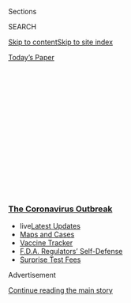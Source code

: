 <div id="app">

<div>

<div>

<div>

<div class="NYTAppHideMasthead css-1q2w90k e1suatyy0">

<div class="section css-ui9rw0 e1suatyy2">

<div class="css-eph4ug er09x8g0">

<div class="css-6n7j50">

</div>

<span class="css-1dv1kvn">Sections</span>

<div class="css-10488qs">

<span class="css-1dv1kvn">SEARCH</span>

</div>

[Skip to content](#site-content)[Skip to site
index](#site-index)

</div>

<div class="css-10698na e1huz5gh0">

</div>

</div>

<div id="masthead-bar-one" class="section hasLinks css-15hmgas e1csuq9d3">

<div class="css-uqyvli e1csuq9d0">

</div>

<div class="css-1uqjmks e1csuq9d1">

</div>

<div class="css-9e9ivx">

[](https://myaccount.nytimes3xbfgragh.onion/auth/login?response_type=cookie&client_id=vi)

</div>

<div class="css-1bvtpon e1csuq9d2">

[Today’s
Paper](https://www.nytimes3xbfgragh.onion/section/todayspaper)

</div>

</div>

</div>

</div>

<div data-aria-hidden="false">

<div id="site-content" data-role="main">

<div>

<div class="css-1aor85t" style="opacity:0.000000001;z-index:-1;visibility:hidden">

<div class="css-1hqnpie">

<div class="css-epjblv">

<span class="css-17xtcya">[The
Upshot](/section/upshot)</span><span class="css-x15j1o">|</span><span class="css-fwqvlz">Two
Friends in Texas Were Tested for Coronavirus. One Bill Was $199. The
Other?
$6,408.</span>

</div>

<div class="css-k008qs">

<div class="css-1iwv8en">

<span class="css-18z7m18"></span>

<div>

</div>

</div>

<span class="css-1n6z4y">https://nyti.ms/38iU660</span>

<div class="css-1705lsu">

<div class="css-4xjgmj">

<div class="css-4skfbu" data-role="toolbar" data-aria-label="Social Media Share buttons, Save button, and Comments Panel with current comment count" data-testid="share-tools">

  - 
  - 
  - 
  - 
    
    <div class="css-6n7j50">
    
    </div>

  - 
  - 

</div>

</div>

</div>

</div>

</div>

</div>

<div class="css-13pd83m">

<div class="css-l9svim">

### [<span class="css-pa1jbp"><span class="css-1rxm0ex">The Coronavirus</span><span class="css-1rxm0ex"> Outbreak</span></span>](https://www.nytimes3xbfgragh.onion/news-event/coronavirus?name=styln-coronavirus-national&region=TOP_BANNER&block=storyline_menu_recirc&action=click&pgtype=Article&impression_id=c8706080-f4b4-11ea-819f-ab65e79fd32a&variant=undefined)

  - <span class="css-1qkutce"><span class="css-12clwdu">live</span>[Latest
    Updates](https://www.nytimes3xbfgragh.onion/2020/09/11/world/covid-19-coronavirus.html?name=styln-coronavirus-national&region=TOP_BANNER&block=storyline_menu_recirc&action=click&pgtype=Article&impression_id=c8706081-f4b4-11ea-819f-ab65e79fd32a&variant=undefined)</span>
  - <span class="css-1qkutce">[Maps and
    Cases](https://www.nytimes3xbfgragh.onion/interactive/2020/us/coronavirus-us-cases.html?name=styln-coronavirus-national&region=TOP_BANNER&block=storyline_menu_recirc&action=click&pgtype=Article&impression_id=c8706082-f4b4-11ea-819f-ab65e79fd32a&variant=undefined)</span>
  - <span class="css-1qkutce">[Vaccine
    Tracker](https://www.nytimes3xbfgragh.onion/interactive/2020/science/coronavirus-vaccine-tracker.html?name=styln-coronavirus-national&region=TOP_BANNER&block=storyline_menu_recirc&action=click&pgtype=Article&impression_id=c8706083-f4b4-11ea-819f-ab65e79fd32a&variant=undefined)</span>
  - <span class="css-1qkutce">[F.D.A. Regulators’
    Self-Defense](https://www.nytimes3xbfgragh.onion/2020/09/10/us/politics/fda-coronavirus-vaccine.html?name=styln-coronavirus-national&region=TOP_BANNER&block=storyline_menu_recirc&action=click&pgtype=Article&impression_id=c8706084-f4b4-11ea-819f-ab65e79fd32a&variant=undefined)</span>
  - <span class="css-1qkutce">[Surprise Test
    Fees](https://www.nytimes3xbfgragh.onion/2020/09/09/upshot/coronavirus-surprise-test-fees.html?name=styln-coronavirus-national&region=TOP_BANNER&block=storyline_menu_recirc&action=click&pgtype=Article&impression_id=c8708790-f4b4-11ea-819f-ab65e79fd32a&variant=undefined)</span>

</div>

</div>

<div id="top-wrapper" class="css-1sy8kpn">

<div id="top-slug" class="css-l9onyx">

Advertisement

</div>

[Continue reading the main
story](#after-top)

<div class="ad top-wrapper" style="text-align:center;height:100%;display:block;min-height:250px">

<div id="top" class="place-ad" data-position="top" data-size-key="top">

</div>

</div>

<div id="after-top">

</div>

</div>

<div>

<div class="css-v5btjw etb61u70">

<div class="css-h03alg etb61u71">

Upshot

</div>

</div>

<div id="sponsor-wrapper" class="css-1hyfx7x">

<div id="sponsor-slug" class="css-19vbshk">

Supported by

</div>

[Continue reading the main
story](#after-sponsor)

<div id="sponsor" class="ad sponsor-wrapper" style="text-align:center;height:100%;display:block">

</div>

<div id="after-sponsor">

</div>

</div>

<div class="css-186x18t">

</div>

<div class="css-1vkm6nb ehdk2mb0">

# Two Friends in Texas Were Tested for Coronavirus. One Bill Was $199. The Other? $6,408.

</div>

It’s an example of the unpredictable way health prices can vary for
patients who receive identical care.

<div class="css-18e8msd">

<div class="css-vp77d3 epjyd6m0">

<div class="css-1baulvz">

By [<span class="css-1baulvz last-byline" itemprop="name">Sarah
Kliff</span>](https://www.nytimes3xbfgragh.onion/by/sarah-kliff)

</div>

</div>

  - 
    
    <div class="css-ld3wwf e16638kd2">
    
    Published June 29, 2020Updated July 15,
    2020
    
    </div>

  - 
    
    <div class="css-4xjgmj">
    
    <div class="css-pvvomx" data-role="toolbar" data-aria-label="Social Media Share buttons, Save button, and Comments Panel with current comment count" data-testid="share-tools">
    
      - 
      - 
      - 
      - 
        
        <div class="css-6n7j50">
        
        </div>
    
      - 
      - 
    
    </div>
    
    </div>

</div>

</div>

<div class="section meteredContent css-1r7ky0e" name="articleBody" itemprop="articleBody">

<div class="css-79elbk" data-testid="photoviewer-wrapper">

<div class="css-z3e15g" data-testid="photoviewer-wrapper-hidden">

</div>

<div class="css-1a48zt4 ehw59r15" data-testid="photoviewer-children">

![<span class="css-16f3y1r e13ogyst0" data-aria-hidden="true">As a
precaution before a camping trip, Jimmy Harvey and Pam LeBlanc were
tested for coronavirus at the same place in Austin. Their financial
experiences, though, were very
different.</span><span class="css-cnj6d5 e1z0qqy90" itemprop="copyrightHolder"><span class="css-1ly73wi e1tej78p0">Credit...</span><span>Mary
Inhea Kang for The New York
Times</span></span>](https://static01.graylady3jvrrxbe.onion/images/2020/06/29/upshot/29up-virus-testprices/29up-virus-testprices-articleLarge.jpg?quality=75&auto=webp&disable=upscale)

</div>

</div>

<div class="css-1fanzo5 StoryBodyCompanionColumn">

<div class="css-53u6y8">

Before a camping and kayaking trip along the Texas Coast, Pam LeBlanc
and Jimmy Harvey decided to get coronavirus tests. They wanted a bit
more peace of mind before spending 13 days in close quarters along with
three friends.

The two got drive-through
[tests](https://www.nytimes3xbfgragh.onion/2020/07/15/parenting/kids-covid-19-test.html)
at Austin Emergency Center in Austin. The center
[advertises](https://www.austinemergencycenters.net/covid) a “minimally
invasive” testing experience in a state now battling one of the
country’s worst coronavirus outbreaks. Texas recorded [5,799 new cases
Sunday](https://www.nytimes3xbfgragh.onion/interactive/2020/us/texas-coronavirus-cases.html),
and recently
[reversed](https://www.nytimes3xbfgragh.onion/2020/06/26/us/coronavirus-florida-texas-bars-closing.html)some
if its reopening policies.

They both recalled how uncomfortable it was to have the long nasal swab
pushed up their noses. Ms. LeBlanc’s eyes started to tear up; Mr. Harvey
felt as if the swab “was in my brain.”

Their
[tests](https://www.nytimes3xbfgragh.onion/2020/07/15/parenting/kids-covid-19-test.html)
came back with the same result — negative, allowing the trip to go ahead
— but the accompanying bills were quite different.

</div>

</div>

<div class="css-1fanzo5 StoryBodyCompanionColumn">

<div class="css-53u6y8">

The emergency room charged Mr. Harvey $199 in cash. Ms. LeBlanc, who
paid with insurance, was charged $6,408.

“I assumed, like an idiot, it would be cheaper to use my insurance than
pay cash right there,” Ms. LeBlanc said. “This is 32 times the cost of
what my friend paid for the exact same thing.”

Ms. LeBlanc’s health insurer negotiated the total bill down to $1,128.
The plan said she was responsible for $928 of
that.

<div id="NYT_MAIN_CONTENT_1_REGION" class="css-9tf9ac">

<div>

<div id="styln-covid-updates-world" class="section interactive-content interactive-size-medium css-1ftcdic">

<div class="css-17ih8de interactive-body">

<div id="styln-briefing-block" data-asset-id="QXJ0aWNsZTpueXQ6Ly9hcnRpY2xlLzJiYjYwYTJiLTY3NjItNTg3NC1iMGVhLWY4NzRhMjE3NTQyZA==">

<div class="briefing-block-header-section">

# [Latest Updates: The Coronavirus Outbreak](https://www.nytimes3xbfgragh.onion/2020/09/11/world/covid-19-coronavirus.html?action=click&pgtype=Article&state=default&region=MAIN_CONTENT_1&context=storylines_live_updates)

<div class="briefing-block-ts">

Updated 2020-09-12T04:56:54.924Z

</div>

</div>

  - [Fauci cautions the virus could disrupt life in the U.S. until
    ‘maybe even towards the end
    of 2021.’](https://www.nytimes3xbfgragh.onion/2020/09/11/world/covid-19-coronavirus.html?action=click&pgtype=Article&state=default&region=MAIN_CONTENT_1&context=storylines_live_updates#link-dfb8a16)
  - [From Asia to Africa, China promotes its vaccine candidates to win
    friends.](https://www.nytimes3xbfgragh.onion/2020/09/11/world/covid-19-coronavirus.html?action=click&pgtype=Article&state=default&region=MAIN_CONTENT_1&context=storylines_live_updates#link-7104d154)
  - [The other way the virus will kill:
    hunger.](https://www.nytimes3xbfgragh.onion/2020/09/11/world/covid-19-coronavirus.html?action=click&pgtype=Article&state=default&region=MAIN_CONTENT_1&context=storylines_live_updates#link-393ad215)

<div class="briefing-block-footer">

<div class="briefing-block-footer-meta">

[See more
updates](https://www.nytimes3xbfgragh.onion/2020/09/11/world/covid-19-coronavirus.html?action=click&pgtype=Article&state=default&region=MAIN_CONTENT_1&context=storylines_live_updates)

</div>

<div class="briefing-block-briefinglinks">

<span>More live coverage:</span>
[Markets](https://www.nytimes3xbfgragh.onion/live/2020/09/11/business/stock-market-today-coronavirus?action=click&pgtype=Article&state=default&region=MAIN_CONTENT_1&context=storylines_live_updates)

</div>

</div>

</div>

</div>

</div>

</div>

</div>

During the pandemic, there has been [wide
variation](https://www.nytimes3xbfgragh.onion/2020/06/16/upshot/coronavirus-test-cost-varies-widely.html)
between what providers bill for the same basic diagnostic test, with
some charging $27, others $2,315. It turns out there is also significant
variation in how much a test can cost two patients at the same location.

Mr. Harvey and Ms. LeBlanc were among four New York Times readers who
shared bills they received from the same chain **** of emergency rooms
in Austin. Their experiences offer a rare window into the unpredictable
way health prices vary for patients who receive seemingly identical
care.

</div>

</div>

<div class="css-1fanzo5 StoryBodyCompanionColumn">

<div class="css-53u6y8">

Three paid with insurance, and one with cash. Even after negotiations
between insurers and the emergency room, the total that patients and
their insurers ended up paying varied by 2,700 percent.

Such discrepancies arise from a fundamental fact about the American
health care system: The government does not regulate health care prices.

Some academic research confirms that prices can vary within the same
hospital. One [2015 paper](https://www.nber.org/papers/w21815) found
substantial within-hospital price differences for basic procedures, such
as M.R.I. scans, depending on the health insurer.

The researchers say these differences aren’t about quality. In all
likelihood, the expensive M.R.I.s and the cheap M.R.I.s are done on the
same machine. Instead, they reflect different insurers’ market clout. A
large insurer with many members can demand lower prices, while small
insurers have less negotiating leverage.

<div id="NYT_MAIN_CONTENT_2_REGION" class="css-9tf9ac">

<div>

</div>

</div>

Because health prices in the United States are so opaque, some
researchers have turned to their own medical bills to understand this
type of price variation. Two health researchers who gave birth at the
same hospital with the same insurance compared notes afterward. They
found that one received a surprise $1,600 bill while the other one
didn’t.

The difference? One woman happened to give birth while an out-of-network
anesthesiologist was staffing the maternity ward; the other received her
epidural from an in-network provider.

“The additional out-of-pocket charge on top of the other labor and
delivery expenses was left entirely up to chance,” the co-authors Erin
Taylor and Layla Parast [wrote in a blog
post](https://www.healthaffairs.org/do/10.1377/hblog20151103.051586/full/)summarizing
the experience. Ms. Parast, who received the surprise bill, ultimately
got it reversed but not until her baby was nearly a year old.

</div>

</div>

<div class="css-1fanzo5 StoryBodyCompanionColumn">

<div class="css-53u6y8">

The Trump administration has taken steps to limit patients’
out-of-pocket costs for coronavirus testing and treatment, using relief
funds [to reimburse
providers](https://www.hhs.gov/about/news/2020/04/27/hhs-launches-covid19-uninsured-program-portal.html)
for uninsured patients’ bills. Insurers are required to cover patients’
coronavirus tests with no cost-sharing or co-payments. Alex Azar, the
health and human services secretary, reiterated that commitment in [a
Sunday interview on
CNN](https://www.nytimes3xbfgragh.onion/2020/06/28/us/politics/coronavirus-sunday-talk-shows.html),
saying, “If you are uninsured, it will be covered by us.”

The testing experience of the Texas group suggests that it doesn’t
always work out that way. Some emergency rooms charge cash prices and
tack on testing fees that insurers are not required to cover. In this
case, the patient who paid cash actually got the best deal. Mr. Harvey
has health insurance but felt it would be a “hassle” to use it for the
coronavirus test. So he paid for his test with two $100 bills after
receiving the nasal swab, and was on his way.

Ms. LeBlanc let the emergency room take a photograph of her insurance
card. She ended up with $6,408 in charges, mostly from an outside lab
called Genesis Laboratory that handled her testing. She received
explanation-of-benefit statements suggesting she would owe more than
$1,000.

Jay Lenner, who also got a drive-through test from the same provider,
used his insurance and received a similarly long list of charges. He
recalls a provider saying he’d be tested only for coronavirus, but bill
records show he was also screened for Legionnaires’ disease, herpes and
enterovirus, among other things.

The emergency room also charged him $1,684 for using its facility and
$634 to see one of its doctors. All told, he ended up with $5,649 in
bills, of which his insurance plan paid $4,914. Mr. Lenner didn’t end up
on the hook for any of it, but he’s still frustrated. “Ultimately, we
pay for this in higher premiums,” he said.

Michelle Tribble, a spokeswoman for Austin Emergency Center, said it
needed to charge high prices because insurers often pay only a small
share of their fees.

“For emergency room visits, the reimbursement to us by insurance
companies is typically a fifth or a third of total charges,” she said.
“If an insurance company were to bill a patient for an out-of-network
visit to our emergency room, our billing company would go to bat for
that patient and would appeal on their behalf.”

</div>

</div>

<div class="css-1fanzo5 StoryBodyCompanionColumn">

<div class="css-53u6y8">

Austin Emergency Center and Genesis Laboratory had differing
explanations for why patients like Mr. Lenner were screened for so many
conditions. Ms. Tribble said “the lab makes the determination” of what
to test for. Edward Cienki, a spokesman for the laboratory, said,
“Genesis does not order clinical laboratory tests.”

Ms. LeBlanc learned of the discrepancy only because her husband happened
to be on the phone with Mr. Harvey when a price estimate from her
insurer arrived in the mail. Mr. Harvey said, “I hear Pam in the
background saying, ‘What the heck is this?’”

She used the information about what her friend had paid to negotiate her
charges down to $199 as well. And after she reached out to a local
television station, which devoted a
[segment](https://www.kxan.com/investigations/austin-woman-trying-to-sort-out-6400-in-charges-for-one-covid-19-test/)to
her charges, her health plan began investigating the bill.

Last Thursday, after returning from another camping trip, Ms. LeBlanc
learned the bill would be dropped entirely.

</div>

</div>

<div>

</div>

</div>

<div>

</div>

<div>

</div>

<div>

</div>

<div>

<div id="bottom-wrapper" class="css-1ede5it">

<div id="bottom-slug" class="css-l9onyx">

Advertisement

</div>

[Continue reading the main
story](#after-bottom)

<div id="bottom" class="ad bottom-wrapper" style="text-align:center;height:100%;display:block;min-height:90px">

</div>

<div id="after-bottom">

</div>

</div>

</div>

</div>

</div>

## Site Index

<div>

</div>

## Site Information Navigation

  - [© <span>2020</span> <span>The New York Times
    Company</span>](https://help.nytimes3xbfgragh.onion/hc/en-us/articles/115014792127-Copyright-notice)

<!-- end list -->

  - [NYTCo](https://www.nytco.com/)
  - [Contact
    Us](https://help.nytimes3xbfgragh.onion/hc/en-us/articles/115015385887-Contact-Us)
  - [Work with us](https://www.nytco.com/careers/)
  - [Advertise](https://nytmediakit.com/)
  - [T Brand Studio](http://www.tbrandstudio.com/)
  - [Your Ad
    Choices](https://www.nytimes3xbfgragh.onion/privacy/cookie-policy#how-do-i-manage-trackers)
  - [Privacy](https://www.nytimes3xbfgragh.onion/privacy)
  - [Terms of
    Service](https://help.nytimes3xbfgragh.onion/hc/en-us/articles/115014893428-Terms-of-service)
  - [Terms of
    Sale](https://help.nytimes3xbfgragh.onion/hc/en-us/articles/115014893968-Terms-of-sale)
  - [Site
    Map](https://spiderbites.nytimes3xbfgragh.onion)
  - [Help](https://help.nytimes3xbfgragh.onion/hc/en-us)
  - [Subscriptions](https://www.nytimes3xbfgragh.onion/subscription?campaignId=37WXW)

</div>

</div>

</div>

</div>
